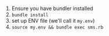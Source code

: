 1. Ensure you have bundler installed
1. `bundle install`
1. set up ENV file (we'll call it `my.env`)
1. `source my.env && bundle exec sms.rb`